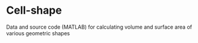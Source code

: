 # Cell-shape
Data and source code (MATLAB) for calculating volume and surface area of various geometric shapes
